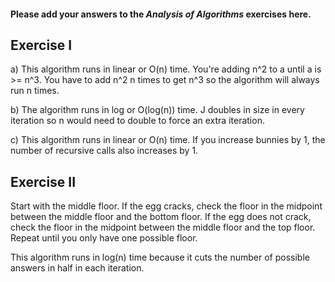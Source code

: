 #### Please add your answers to the ***Analysis of  Algorithms*** exercises here.

## Exercise I

a) This algorithm runs in linear or O(n) time. You're adding n^2 to a until a is >= n^3. You have to add n^2 n times to get n^3 so the algorithm will always run n times.


b) The algorithm runs in log or O(log(n)) time. J doubles in size in every iteration so n would need to double to force an extra iteration. 


c) This algorithm runs in linear or O(n) time. If you increase bunnies by 1, the number of recursive calls also increases by 1.

## Exercise II

Start with the middle floor. If the egg cracks, check the floor in the midpoint between the middle floor and the bottom floor. If the egg does not crack, check the floor in the midpoint between the middle floor and the top floor. Repeat until you only have one possible floor.

This algorithm runs in log(n) time because it cuts the number of possible answers in half in each iteration.